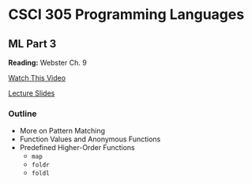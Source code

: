# CSCI 305 Programming Languages

## ML Part 3

**Reading:** Webster Ch. 9

[Watch This Video]()

[Lecture Slides](slides/Lecture18.pdf)

### Outline

* More on Pattern Matching
* Function Values and Anonymous Functions
* Predefined Higher-Order Functions
  * `map`
  * `foldr`
  * `foldl`
